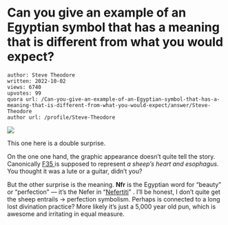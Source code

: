 # Can you give an example of an Egyptian symbol that has a meaning that is different from what you would expect?

	author: Steve Theodore
	written: 2022-10-02
	views: 6740
	upvotes: 99
	quora url: /Can-you-give-an-example-of-an-Egyptian-symbol-that-has-a-meaning-that-is-different-from-what-you-would-expect/answer/Steve-Theodore
	author url: /profile/Steve-Theodore


![](https://qph.cf2.quoracdn.net/main-qimg-ad5d3426fdab16e563ea71d7ba3cfc4e-lq)

This one here is a double surprise.

On the one one hand, the graphic appearance doesn’t quite tell the story. Canonically [F35 ](https://en.wikipedia.org/wiki/Nefer)is supposed to represent _a sheep’s heart and esophagus._ You thought it was a lute or a guitar, didn’t you?

But the other surprise is the meaning. __Nfr__ is the Egyptian word for “beauty” or “perfection” — it’s the Nefer in “[Nefertiti](https://en.wikipedia.org/wiki/Nefertiti)” . I’ll be honest, I don’t quite get the sheep entrails -> perfection symbolism. Perhaps is connected to a long lost divination practice? More likely it’s just a 5,000 year old pun, which is awesome and irritating in equal measure.

